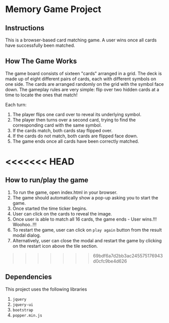 # Memory Game Project

## Instructions
This is a browser-based card matching game. A user wins once all cards have successfully been matched.

## How The Game Works
The game board consists of sixteen "cards" arranged in a grid. The deck is made up of eight different pairs of cards, each with different symbols on one side. The cards are arranged randomly on the grid with the symbol face down. The gameplay rules are very simple: flip over two hidden cards at a time to locate the ones that match!

Each turn:

1. The player flips one card over to reveal its underlying symbol.
2. The player then turns over a second card, trying to find the corresponding card with the same symbol.
3. If the cards match, both cards stay flipped over.
4. If the cards do not match, both cards are flipped face down.
5. The game ends once all cards have been correctly matched.

<<<<<<< HEAD
=======
## How to run/play the game
1. To run the game, open index.html in your browser.
2. The game should automatically show a pop-up asking you to start the game.
3. Once started the time ticker begins.
4. User can click on the cards to reveal the image.
5. Once user is able to match all 16 cards, the game ends - User wins.!!! Woohoo..!!!
6. To restart the game, user can click on ```play again``` button from the result modal dialog.
7. Alternatively, user can close the modal and restart the game by clicking on the restart icon above the tile section.

>>>>>>> 69bdf6a7d2bb3ac245575176943d0cfc9be4d626
## Dependencies
This project uses the following libraries
1. ```jquery```
2. ```jquery-ui```
3. ```bootstrap```
4. ```popper.min.js```



